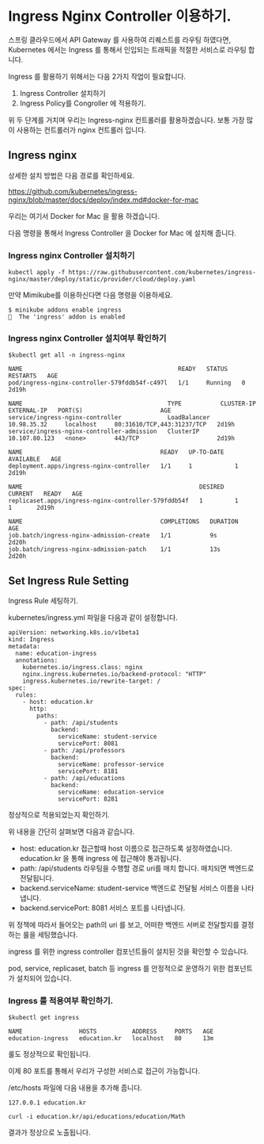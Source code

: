 # Ingress Nginx Controller 이용하기. 

스프링 클라우드에서 API Gateway 를 사용하여 리퀘스트를 라우팅 하였다면, Kubernetes 에서는 Ingress 를 통해서 인입되는 트래픽을 적절한 서비스로 라우팅 합니다. 

Ingress 를 활용하기 위해서는 다음 2가지 작업이 필요합니다. 

1. Ingress Controller 설치하기
2. Ingress Policy를 Congroller 에 적용하기. 

위 두 단계를 거치며 우리는 Ingress-nginx 컨트롤러를 활용하겠습니다. 보통 가장 많이 사용하는 컨트롤러가 nginx 컨트롤러 입니다.  

## Ingress nginx 

상세한 설치 방법은 다음 경로를 확인하세요. 

https://github.com/kubernetes/ingress-nginx/blob/master/docs/deploy/index.md#docker-for-mac

우리는 여기서 Docker for Mac 을 활용 하겠습니다. 

다음 명령을 통해서 Ingress Controller 을 Docker for Mac 에 설치해 줍니다. 


### Ingress nginx Controller 설치하기 

```text
kubectl apply -f https://raw.githubusercontent.com/kubernetes/ingress-nginx/master/deploy/static/provider/cloud/deploy.yaml
```

만약 Mimikube를 이용하신다면 다음 명령을 이용하세요. 
```text
$ minikube addons enable ingress
🌟  The 'ingress' addon is enabled
```

### Ingress nginx Controller 설치여부 확인하기  
```text
$kubectl get all -n ingress-nginx

NAME                                            READY   STATUS    RESTARTS   AGE
pod/ingress-nginx-controller-579fddb54f-c497l   1/1     Running   0          2d19h

NAME                                         TYPE           CLUSTER-IP      EXTERNAL-IP   PORT(S)                      AGE
service/ingress-nginx-controller             LoadBalancer   10.98.35.32     localhost     80:31610/TCP,443:31237/TCP   2d19h
service/ingress-nginx-controller-admission   ClusterIP      10.107.80.123   <none>        443/TCP                      2d19h

NAME                                       READY   UP-TO-DATE   AVAILABLE   AGE
deployment.apps/ingress-nginx-controller   1/1     1            1           2d19h

NAME                                                  DESIRED   CURRENT   READY   AGE
replicaset.apps/ingress-nginx-controller-579fddb54f   1         1         1       2d19h

NAME                                       COMPLETIONS   DURATION   AGE
job.batch/ingress-nginx-admission-create   1/1           9s         2d20h
job.batch/ingress-nginx-admission-patch    1/1           13s        2d20h

```

## Set Ingress Rule Setting

Ingress Rule 세팅하기. 

kubernetes/ingress.yml 파일을 다음과 같이 설정합니다. 

```text
apiVersion: networking.k8s.io/v1beta1
kind: Ingress
metadata:
  name: education-ingress
  annotations:
    kubernetes.io/ingress.class: nginx
    nginx.ingress.kubernetes.io/backend-protocol: "HTTP"
    ingress.kubernetes.io/rewrite-target: /
spec:
  rules:
    - host: education.kr
      http:
        paths:
          - path: /api/students
            backend:
              serviceName: student-service
              servicePort: 8081
          - path: /api/professors
            backend:
              serviceName: professor-service
              servicePort: 8181
          - path: /api/educations
            backend:
              serviceName: education-service
              servicePort: 8281
```

정상적으로 적용되었는지 확인하기. 

위 내용을 간단히 살펴보면 다음과 같습니다. 

- host: education.kr 접근할때 host 이름으로 접근하도록 설정하였습니다. education.kr 을 통해 ingress 에 접근해야 통과됩니다. 
- path: /api/students 라우팅을 수행할 경로 uri를 매치 합니다. 매치되면 백엔드로 전달됩니다. 
- backend.serviceName: student-service 백엔드로 전달될 서비스 이름을 나타냅니다. 
- backend.servicePort: 8081 서비스 포트를 나타냅니다. 

위 정책에 따라서 들어오는 path의 uri 를 보고, 어떠한 백엔드 서버로 전달할지를 결정하는 룰을 세팅했습니다. 


ingress 를 위한 ingress controller 컴포넌트들이 설치된 것을 확인할 수 있습니다.

pod, service, replicaset, batch 등 ingress 를 안정적으로 운영하기 위한 컴포넌트가 설치되어 있습니다. 


### Ingress 룰 적용여부 확인하기. 

```text
$kubectl get ingress

NAME                HOSTS          ADDRESS     PORTS   AGE
education-ingress   education.kr   localhost   80      13m

```

룰도 정상적으로 확인됩니다. 

이제 80 포트를 통해서 우리가 구성한 서비스로 접근이 가능합니다. 

/etc/hosts 파일에 다음 내용을 추가해 줍니다. 

```text
127.0.0.1 education.kr 
```

```text
curl -i education.kr/api/educations/education/Math
```

결과가 정상으로 노출됩니다. 